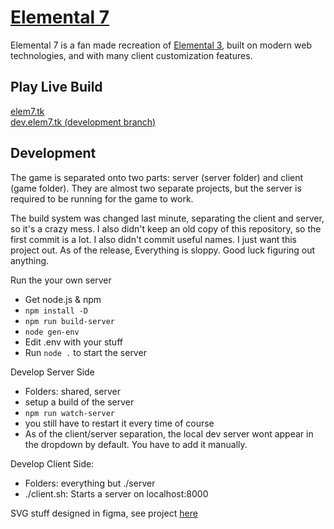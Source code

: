 # [Elemental 7](https://elem7.tk)
Elemental 7 is a fan made recreation of [Elemental 3](http://htwins.net/elem3/), built on modern web
technologies, and with many client customization features.

## Play Live Build
[elem7.tk](https://elem7.tk) <br>
[dev.elem7.tk (development branch)](https://dev.elem7.tk)

## Development
The game is separated onto two parts: server (server folder) and client (game folder). They are
almost two separate projects, but the server is required to be running for the game to work.

The build system was changed last minute, separating the client and server, so it's a crazy mess. I
also didn't keep an old copy of this repository, so the first commit is a lot. I also didn't commit
useful names. I just want this project out. As of the release, Everything is sloppy. Good luck
figuring out anything.

Run the your own server
- Get node.js & npm
- `npm install -D`
- `npm run build-server`
- `node gen-env`
- Edit .env with your stuff
- Run `node .` to start the server

Develop Server Side
- Folders: shared, server
- setup a build of the server
- `npm run watch-server`
- you still have to restart it every time of course
- As of the client/server separation, the local dev server wont appear in the dropdown by default. You have to add it manually.

Develop Client Side:
- Folders: everything but ./server
- ./client.sh: Starts a server on localhost:8000

SVG stuff designed in figma, see project [here](https://www.figma.com/file/wrCKu78yrbRzMdHAS3EpNv/Elemental-4?node-id=0%3A1)
